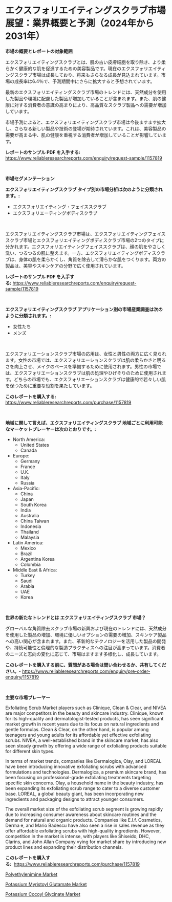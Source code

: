 <p><h1>エクスフォリエイティングスクラブ市場展望：業界概要と予測（2024年から2031年）</h1></p><p><strong>市場の概要とレポートの対象範囲</strong></p>
<p><p>エクスフォリエイティングスクラブとは、肌の古い皮膚細胞を取り除き、より柔らかく健康的な肌を促進するための美容製品です。現在のエクスフォリエイティングスクラブ市場は成長しており、将来もさらなる成長が見込まれています。市場の成長率は6.4％で、予測期間中にさらに拡大すると予想されています。</p><p>最新のエクスフォリエイティングスクラブ市場のトレンドには、天然成分を使用した製品や環境に配慮した製品が増加していることが含まれます。また、肌の健康に対する消費者の意識の高まりにより、高品質なスクラブ製品への需要が増加しています。</p><p>市場予測によると、エクスフォリエイティングスクラブ市場は今後ますます拡大し、さらなる新しい製品や技術の登場が期待されています。これは、美容製品の需要が高まる中、肌の健康を重視する消費者が増加していることが影響しています。</p></p>
<p><strong>レポートのサンプル PDF を入手する:</strong> <a href="https://www.reliableresearchreports.com/enquiry/request-sample/1157819">https://www.reliableresearchreports.com/enquiry/request-sample/1157819</a></p>
<p>&nbsp;</p>
<p><strong>市場セグメンテーション</strong></p>
<p><strong>エクスフォリエイティングスクラブ タイプ別の市場分析は次のように分類されます。:</strong></p>
<p><ul><li>エクスフォリエイティング・フェイススクラブ</li><li>エクスフォリエーティングボディスクラブ</li></ul></p>
<p>&nbsp;</p>
<p><p>エクスフォリエイティングスクラブ市場は、エクスフォリエイティングフェイススクラブ市場とエクスフォリエイティングボディスクラブ市場の2つのタイプに分かれます。エクスフォリエイティングフェイススクラブは、顔の肌をやさしく洗い、つるつるの肌に整えます。一方、エクスフォリエイティングボディスクラブは、身体の肌を柔らかくし、角質を除去して滑らかな肌をつくります。両方の製品は、美容やスキンケアの分野で広く使用されています。</p></p>
<p><strong>レポートのサンプル PDF を入手する:</strong>&nbsp;<a href="https://www.reliableresearchreports.com/enquiry/request-sample/1157819">https://www.reliableresearchreports.com/enquiry/request-sample/1157819</a></p>
<p>&nbsp;</p>
<p><strong> エクスフォリエイティングスクラブ アプリケーション別の市場産業調査は次のように分類されます。:</strong></p>
<p><ul><li>女性たち</li><li>メンズ</li></ul></p>
<p>&nbsp;</p>
<p><p>エクスフォリエーションスクラブ市場の応用は、女性と男性の両方に広く見られます。女性の市場では、エクスフォリエーションスクラブは肌の柔らかさと明るさを向上させ、メイクのベースを準備するために使用されます。男性の市場では、エクスフォリエーションスクラブは肌の処理やひげそりのために使用されます。どちらの市場でも、エクスフォリエーションスクラブは健康的で若々しい肌を保つために重要な役割を果たしています。</p></p>
<p><strong>このレポートを購入する:</strong>&nbsp; <a href="https://www.reliableresearchreports.com/purchase/1157819">https://www.reliableresearchreports.com/purchase/1157819</a></p>
<p>&nbsp;</p>
<p><strong>地域に関して言えば、エクスフォリエイティングスクラブ 地域ごとに利用可能なマーケットプレーヤーは次のとおりです。:</strong></p>
<p><ul>
    <li>
        North America:
        <ul>
            <li>United States</li>
            <li>Canada</li>
        </ul>
    </li>
    <li>
        Europe:
        <ul>
            <li>Germany</li>
            <li>France</li>
            <li>U.K.</li>
            <li>Italy</li>
            <li>Russia</li>
        </ul>
    </li>
    <li>
        Asia-Pacific:
        <ul>
            <li>China</li>
            <li>Japan</li>
            <li>South Korea</li>
            <li>India</li>
            <li>Australia</li>
            <li>China Taiwan</li>
            <li>Indonesia</li>
            <li>Thailand</li>
            <li>Malaysia</li>
        </ul>
    </li>
    <li>
        Latin America:
        <ul>
            <li>Mexico</li>
            <li>Brazil</li>
            <li>Argentina Korea</li>
            <li>Colombia</li>
        </ul>
    </li>
    <li>
        Middle East & Africa:
        <ul>
            <li>Turkey</li>
            <li>Saudi</li>
            <li>Arabia</li>
            <li>UAE</li>
            <li>Korea</li>
        </ul>
    </li>
    </ul></p>
<p>&nbsp;</p>
<p><strong>世界の新たなトレンドとは エクスフォリエイティングスクラブ 市場？</strong></p>
<p><p>グローバルな角質除去スクラブ市場の新興および現在のトレンドには、天然成分を使用した製品の増加、環境に優しいオプションの需要の増加、スキンケア製品への高い関心が含まれます。また、革新的なテクノロジーを活用した製品の開発や、持続可能性と倫理的な製造プラクティスへの注目が高まっています。消費者のニーズと志向の変化に応じて、市場はますます多様化し、成長しています。</p></p>
<p><strong>このレポートを購入する前に、質問がある場合は問い合わせるか、共有してください。</strong>- <a href="https://www.reliableresearchreports.com/enquiry/pre-order-enquiry/1157819">https://www.reliableresearchreports.com/enquiry/pre-order-enquiry/1157819</a></p>
<p>&nbsp;</p>
<p><strong>主要な市場プレーヤー</strong></p>
<p><p>Exfoliating Scrub Market players such as Clinique, Clean & Clear, and NIVEA are major competitors in the beauty and skincare industry. Clinique, known for its high-quality and dermatologist-tested products, has seen significant market growth in recent years due to its focus on natural ingredients and gentle formulas. Clean & Clear, on the other hand, is popular among teenagers and young adults for its affordable yet effective exfoliating scrubs. NIVEA, a well-established brand in the skincare market, has also seen steady growth by offering a wide range of exfoliating products suitable for different skin types.</p><p>In terms of market trends, companies like Dermalogica, Olay, and LOREAL have been introducing innovative exfoliating scrubs with advanced formulations and technologies. Dermalogica, a premium skincare brand, has been focusing on professional-grade exfoliating treatments targeting specific skin concerns. Olay, a household name in the beauty industry, has been expanding its exfoliating scrub range to cater to a diverse customer base. LOREAL, a global beauty giant, has been incorporating new ingredients and packaging designs to attract younger consumers.</p><p>The overall market size of the exfoliating scrub segment is growing rapidly due to increasing consumer awareness about skincare routines and the demand for natural and organic products. Companies like E.l.f. Cosmetics, Derma e, and Mario Badescu have also seen a rise in sales revenue as they offer affordable exfoliating scrubs with high-quality ingredients. However, competition in the market is intense, with players like Shiseido, DHC, Clarins, and John Allan Company vying for market share by introducing new product lines and expanding their distribution channels.</p></p>
<p><strong>このレポートを購入する:</strong>&nbsp;&nbsp;<a href="https://www.reliableresearchreports.com/purchase/1157819">https://www.reliableresearchreports.com/purchase/1157819</a></p>
<p><p><a href="https://github.com/johnbach50/Market-Research-Report-List-2/blob/main/polyethylenimine-market.md">Polyethylenimine Market</a></p><p><a href="https://github.com/wusalecollins540tpqoz/Market-Research-Report-List-1/blob/main/potassium-myristoyl-glutamate-market.md">Potassium Myristoyl Glutamate Market</a></p><p><a href="https://github.com/pjcfca/Market-Research-Report-List-1/blob/main/potassium-cocoyl-glycinate-market.md">Potassium Cocoyl Glycinate Market</a></p></p>